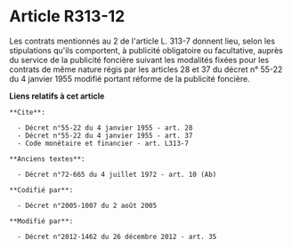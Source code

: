 # Article R313-12

Les contrats mentionnés au 2 de l'article L. 313-7 donnent lieu, selon les stipulations qu'ils comportent, à publicité
obligatoire ou facultative, auprès du service de la publicité foncière suivant les modalités fixées pour les contrats de même
nature régis par les articles 28 et 37 du décret n° 55-22 du 4 janvier 1955 modifié portant réforme de la publicité foncière.

**Liens relatifs à cet article**

	**Cite**:

	  - Décret n°55-22 du 4 janvier 1955 - art. 28
	  - Décret n°55-22 du 4 janvier 1955 - art. 37
	  - Code monétaire et financier - art. L313-7

	**Anciens textes**:

	  - Décret n°72-665 du 4 juillet 1972 - art. 10 (Ab)

	**Codifié par**:

	  - Décret n°2005-1007 du 2 août 2005

	**Modifié par**:

	  - Décret n°2012-1462 du 26 décembre 2012 - art. 35
